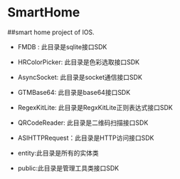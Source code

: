 # SmartHome
##smart home project of IOS.


* FMDB : 此目录是sqlite接口SDK

* HRColorPicker: 此目录是色彩选取接口SDK

* AsyncSocket: 此目录是socket通信接口SDK

* GTMBase64: 此目录是base64接口SDK

* RegexKitLite: 此目录是RegxKitLite正则表达式接口SDK

* QRCodeReader: 此目录是二维码扫描接口SDK

* ASIHTTPRequest：此目录是HTTP访问接口SDK

* entity:此目录是所有的实体类

* public:此目录是管理工具类接口SDK


